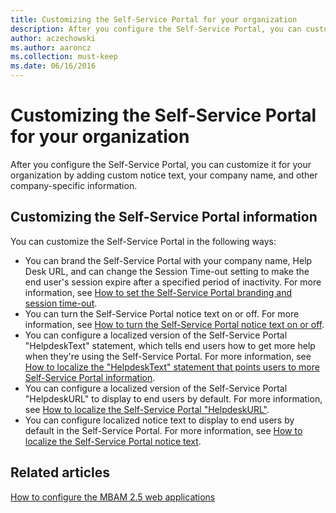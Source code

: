 ```yaml
---
title: Customizing the Self-Service Portal for your organization
description: After you configure the Self-Service Portal, you can customize it for your organization by adding custom notice text, your company name, and other company-specific information.
author: aczechowski
ms.author: aaroncz
ms.collection: must-keep
ms.date: 06/16/2016
---
```


# Customizing the Self-Service Portal for your organization

After you configure the Self-Service Portal, you can customize it for your organization by adding custom notice text, your company name, and other company-specific information.

## Customizing the Self-Service Portal information

You can customize the Self-Service Portal in the following ways:

- You can brand the Self-Service Portal with your company name, Help Desk URL, and can change the Session Time-out setting to make the end user's session expire after a specified period of inactivity. For more information, see [How to set the Self-Service Portal branding and session time-out](how-to-set-the-self-service-portal-branding-and-session-time-out.md).
- You can turn the Self-Service Portal notice text on or off. For more information, see [How to turn the Self-Service Portal notice text on or off](how-to-turn-the-self-service-portal-notice-text-on-or-off.md).
- You can configure a localized version of the Self-Service Portal "HelpdeskText" statement, which tells end users how to get more help when they're using the Self-Service Portal. For more information, see [How to localize the "HelpdeskText" statement that points users to more Self-Service Portal information](how-to-localize-the-helpdesktext-statement-that-points-users-to-more-self-service-portal-information.md).
- You can configure a localized version of the Self-Service Portal "HelpdeskURL" to display to end users by default. For more information, see [How to localize the Self-Service Portal "HelpdeskURL"](how-to-localize-the-self-service-portal-helpdeskurl.md).
- You can configure localized notice text to display to end users by default in the Self-Service Portal. For more information, see [How to localize the Self-Service Portal notice text](how-to-localize-the-self-service-portal-notice-text.md).

## Related articles

[How to configure the MBAM 2.5 web applications](how-to-configure-the-mbam-25-web-applications.md)
